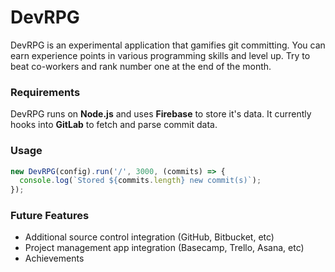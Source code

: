 # DevRPG

DevRPG is an experimental application that gamifies git committing. You can earn experience points in various programming skills and level up. Try to beat co-workers and rank number one at the end of the month.

### Requirements
DevRPG runs on **Node.js** and uses **Firebase** to store it's data. It currently hooks into **GitLab** to fetch and parse commit data.

### Usage

```js
new DevRPG(config).run('/', 3000, (commits) => {
  console.log(`Stored ${commits.length} new commit(s)`);
});
```

### Future Features
- Additional source control integration (GitHub, Bitbucket, etc)
- Project management app integration (Basecamp, Trello, Asana, etc)
- Achievements

